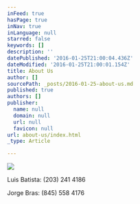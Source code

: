 ```yaml
---
inFeed: true
hasPage: true
inNav: true
inLanguage: null
starred: false
keywords: []
description: ''
datePublished: '2016-01-25T21:00:04.436Z'
dateModified: '2016-01-25T21:00:01.154Z'
title: About Us
author: []
sourcePath: _posts/2016-01-25-about-us.md
published: true
authors: []
publisher:
  name: null
  domain: null
  url: null
  favicon: null
url: about-us/index.html
_type: Article

---
```

![](https://s3-us-west-2.amazonaws.com/the-grid-img/p/72bba6ccc21d72ab24cafcb7b4423297973dc3e7.png)

Luis Batista: (203) 241 4186

Jorge Bras: (845) 558 4176